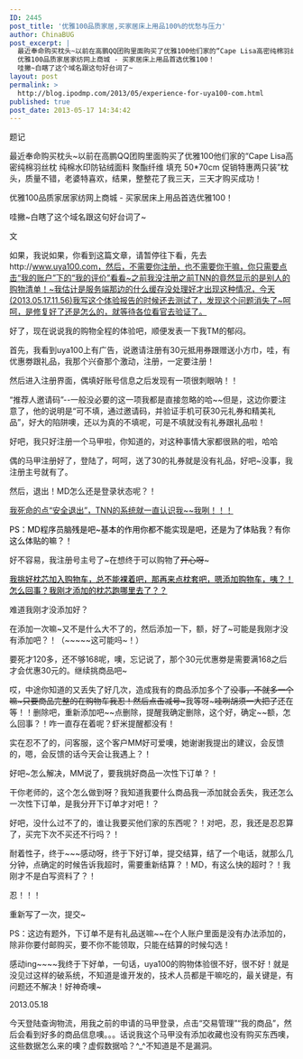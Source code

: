 ```yaml
---
ID: 2445
post_title: '优雅100品质家居,买家居床上用品100%的忧愁与压力'
author: ChinaBUG
post_excerpt: |
  最近奉命购买枕头~以前在高鹏QQ团购里面购买了优雅100他们家的“Cape Lisa高密纯棉羽丝枕 纯棉水印防钻绒面料 聚酯纤维 填充 50*70cm 促销特惠两只装”枕头，质量不错，老婆特喜欢，结果，整整花了我三天，三天才购买成功！
  优雅100品质家居家纺网上商城 - 买家居床上用品首选优雅100！
  哇撇~白瞎了这个域名跟这句好台词了~
layout: post
permalink: >
  http://blog.ipodmp.com/2013/05/experience-for-uya100-com.html
published: true
post_date: 2013-05-17 14:34:42
---
```

题记

最近奉命购买枕头~以前在高鹏QQ团购里面购买了优雅100他们家的“<a>Cape Lisa高密纯棉羽丝枕 纯棉水印防钻绒面料 聚酯纤维 填充 50*70cm 促销特惠两只装</a>”枕头，质量不错，老婆特喜欢，结果，整整花了我三天，三天才购买成功！

优雅100品质家居家纺网上商城 - 买家居床上用品首选优雅100！

哇撇~白瞎了这个域名跟这句好台词了~

文

如果，我说如果，你看到这篇文章，请暂停往下看，先去http://www.uya100.com，然后，不需要你注册，也不需要你干嘛，你只需要点击“我的账户”下的“我的评价”看看~之前我没注册之前TNN的竟然显示的是别人的购物清单！~我估计是服务端那边的什么缓存没处理好才出现这种情况，今天(2013.05.17.11.56)我写这个体验报告的时候还去测试了，发现这个问题消失了~呵呵，是修复好了还是怎么的，就等待各位看官去验证了。

好了，现在说说我的购物全程的体验吧，顺便发表一下我TM的郁闷。

首先，我看到uya100上有广告，说邀请注册有30元抵用券跟赠送小方巾，哇，有优惠劵跟礼品，我那个兴奋那个激动，注册，一定要注册！

然后进入注册界面，偶填好账号信息之后发现有一项很刺眼呐！！

“推荐人邀请码”--一般没必要的这一项我都是直接忽略的哈~~但是，这边你要注意了，他的说明是“可不填，通过邀请码，并验证手机可获30元礼券和精美礼品”，好大的陷阱噢，还以为真的不填呢，可是不填就没有礼券跟礼品啦！

好吧，我只好注册一个马甲啦，你知道的，对这种事情大家都很熟的啦，哈哈

偶的马甲注册好了，登陆了，呵呵，送了30的礼券就是没有礼品，好吧~没事，我注册主号就有了。

然后，退出！MD怎么还是登录状态呢？！

<span style="text-decoration: underline;">我死命的点“安全退出”，TNN的系统就一直认识我~~我咧！！！</span>

<span style="color: #000000;">PS：MD程序员脑残是吧~基本的作用你都不能实现是吧，还是为了体贴我？有你这么体贴的嘛？！</span>

好不容易，我注册号主号了~在想终于可以购物了~~开心呀~~~

<span style="text-decoration: underline;"><span style="color: #000000; text-decoration: underline;">我挑好枕芯加入购物车，总不能裸着吧，那再来点枕套吧，嗯添加购物车，咦？！怎么回事？我刚才添加的枕芯跑哪里去了？？</span></span>

难道我刚才没添加好？

在添加一次嘛~又不是什么大不了的，然后添加一下，额，好了~可能是我刚才没有添加吧？！（~~~~~这可能吗~！）

要死才120多，还不够168呢，噢，忘记说了，那个30元优惠劵是需要满168之后才会优惠30元的。继续挑商品吧~

哎，中途你知道的又丢失了好几次，造成我有的商品添加多个了~~没事，不就多一个嘛~只要商品完整的在购物车我忍！然后点击减号~~~我等呀~~~哇咧胡须一大把了~~还在等！！删除吧，重新添加吧~~点删除，提醒我确定删除，这个好，确定~~额，怎么回事？！咋一直存在着呢？虾米提醒都没有！

实在忍不了的，问客服，这个客户MM好可爱噢，她谢谢我提出的建议，会反馈的，嗯，会反馈的话今天会让我遇上？！

好吧~怎么解决，MM说了，要我挑好商品一次性下订单？！

干你老师的，这个怎么做到呀？我知道我要什么商品我一添加就会丢失，我还怎么一次性下订单，是我分开下订单才对吧！？

好吧，没什么过不了的，谁让我要买他们家的东西呢？！对吧，忍，我还是忍忍算了，买完下次不买还不行吗？！

耐着性子，终于~~~感动呀，终于下好订单，提交结算，结了一个电话，就那么几分钟，点确定的时候告诉我超时，需要重新结算？！MD，有这么快的超时？！我刚才不是白写资料了？！

忍！！！

重新写了一次，提交~

PS：这边有题外，下订单不是有礼品送嘛~~在个人账户里面是没有办法添加的，除非你要付邮购买，要不你不能领取，只能在结算的时候勾选！

感动ing~~~~我终于下好单，一句话，uya100的购物体验很不好，很不好！就是没见过这样的破系统，不知道是谁开发的，技术人员都是干嘛吃的，最关键是，有问题还不解决！好神奇噢~

2013.05.18

今天登陆查询物流，用我之前的申请的马甲登录，点击“交易管理”“我的商品”，然后会看到好多的商品信息噢。。。话说我这个马甲没有添加收藏也没有购买东西噢，这些数据怎么来的噢？虚假数据哈？^_^不知道是不是漏洞。